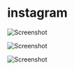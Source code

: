 # instagram

![Screenshot](https://res.cloudinary.com/teateearu/image/upload/v1515957922/Screen_Shot_2018-01-14_at_20.20.18_qnvqrm.png "Optional title")

![Screenshot](https://res.cloudinary.com/teateearu/image/upload/v1515958039/Screen_Shot_2018-01-14_at_20.16.57_fkwhap.png "Optional title")

![Screenshot](https://res.cloudinary.com/teateearu/image/upload/v1515958094/Screen_Shot_2018-01-14_at_20.22.01_xqui2l.png "Optional title")

